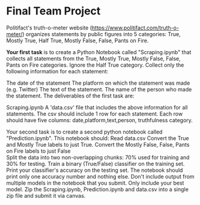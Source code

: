 # Final Team Project

Politifact's truth-o-meter website (https://www.politifact.com/truth-o-meter/) organizes statements by public figures into 5 categories: True, Mostly True, Half True, Mostly False, False, Pants on Fire.

__Your first task__ is to create a Python Notebook called "Scraping.ipynb" that  collects all statements from the True, Mostly True, Mostly False, False, Pants on Fire categories. Ignore the Half True category.
Collect only the following information for each statement:

The date of the statement
The platform on which the statement was made (e.g. Twitter)
The text of the statement.
The name of the person who made the statement.
The deliverables of the first task are:

Scraping.ipynb
A 'data.csv' file  that includes the above information for all statements. The csv should include 1 row for each statement. Each row should have five columns: date,platform,text,person, truthfulness category. 
 

Your second task is to create a second python notebook called "Prediction.ipynb". This notebook should:
Read data.csv
Convert the  True and Mostly True labels to just True.
Convert the Mostly False, False, Pants on Fire labels to just False  
Split the data into two non-overlapping chunks: 70% used for training and 30% for testing.
Train a binary (True/False) classifier on the training set.
Print your classifier's accuracy on the testing set. The notebook should print only one accuracy number and nothing else. Don't include output from multiple models in the notebook that you submit. Only include your best model.
Zip the Scraping.ipynb, Prediction.ipynb and data.csv into a single zip file and submit it via canvas.
